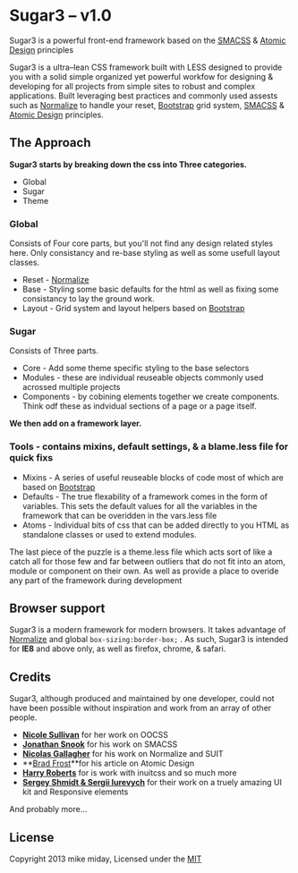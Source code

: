 
# Sugar3 – v1.0

Sugar3 is a powerful front-end framework based on the [SMACSS](http://smacss.com/) & [Atomic Design](http://bradfrostweb.com/blog/post/atomic-web-design/) principles

Sugar3 is a ultra–lean CSS framework built with LESS designed to provide you with a solid simple 
organized yet powerful workfow for designing & developing for all projects from simple sites to 
robust and complex applications. Built leveraging best practices and commonly used assests such 
as [Normalize](http://necolas.github.com/normalize.css/) to handle your reset, [Bootstrap](http://getbootstrap.com/css/#grid) grid system, [SMACSS](http://smacss.com/) & [Atomic Design](http://bradfrostweb.com/blog/post/atomic-web-design/) principles.

## The Approach
**Sugar3 starts by breaking down the css into Three categories.**

* Global
* Sugar
* Theme

### Global
Consists of Four core parts, but you'll not find any design related styles here. Only consistancy and re-base styling as well as some usefull layout classes.

* Reset - [Normalize](http://necolas.github.com/normalize.css/)
* Base - Styling some basic defaults for the html as well as fixing some consistancy to lay the ground work. 
* Layout - Grid system and layout helpers based on [Bootstrap](http://getbootstrap.com/css/#grid)

### Sugar
Consists of Three parts.

* Core - Add some theme specific styling to the base selectors
* Modules - these are individual reuseable objects commonly used acrossed multiple projects
* Components - by cobining elements together we create components. Think odf these as indvidual sections of a page or a page itself.

**We then add on a framework layer.**

### Tools - contains mixins, default settings, & a blame.less file for quick fixs

* Mixins - A series of useful reuseable blocks of code most of which are based on [Bootstrap](http://getbootstrap.com/)
* Defaults - The true flexability of a framework comes in the form of variables. This sets the default values for all the variables in the framework that can be overidden in the vars.less file
* Atoms - Individual bits of css that can be added directly to you HTML as standalone classes or used to extend modules.

The last piece of the puzzle is a theme.less file which acts sort of like a catch all for those few and far between outliers that do not fit into an atom, module or component on their own. As well as provide a place to overide any part of the framework during development


## Browser support

Sugar3 is a modern framework for modern browsers. It takes advantage of
[Normalize](http://necolas.github.com/normalize.css/) and global
`box-sizing:border-box;` . As such, Sugar3 is intended for **IE8**
and above only, as well as firefox, chrome, & safari. 


## Credits

Sugar3, although produced and maintained by one developer, could not have
been possible without inspiration and work from an array of other people.

* **[Nicole Sullivan](https://twitter.com/stubbornella)** for her work on OOCSS
* **[Jonathan Snook](https://twitter.com/snookca)** for his work on SMACSS
* **[Nicolas Gallagher](https://twitter.com/necolas)** for his work on Normalize and SUIT
* **[Brad Frost](http://bradfrostweb.com/blog/post/atomic-web-design/)**for his article on Atomic Design
* **[Harry Roberts](http://inuitcss.com)** for is work with inuitcss and so much more
* **[Sergey Shmidt & Sergii Iurevych](http://designmodo.github.io/Flat-UI/)** for their work on a truely amazing UI kit and Responsive elements

And probably more…

## License

Copyright 2013 mike miday, Licensed under the [MIT](http://opensource.org/licenses/MIT)

